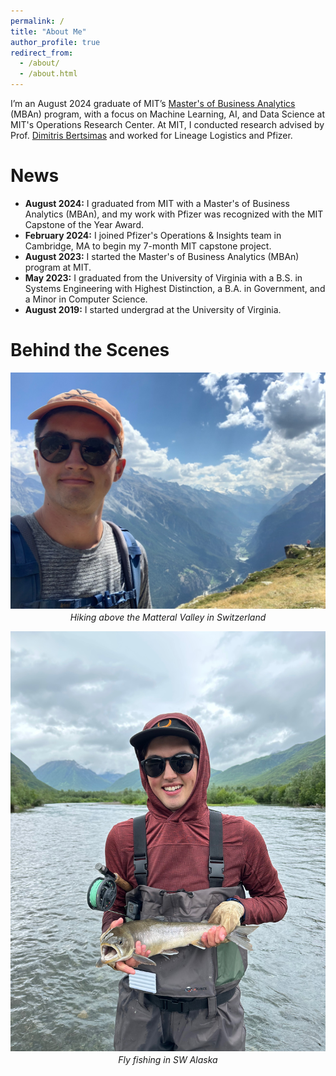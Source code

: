 ```yaml
---
permalink: /
title: "About Me"
author_profile: true
redirect_from: 
  - /about/
  - /about.html
---
```



I’m an August 2024 graduate of MIT’s [Master's of Business Analytics](https://mitsloan.mit.edu/master-of-business-analytics/explore-program) (MBAn) program, with a focus on Machine Learning, AI, and Data Science at MIT's Operations Research Center. At MIT, I conducted research advised by Prof. [Dimitris Bertsimas](https://www.dbertsim.mit.edu/) and worked for Lineage Logistics and Pfizer.

<!-- This fall, I am actively seeking a full-time role building data-driven software products with ML. If you'd like to get in contact, please reach out to me at [hratliff@mit.edu](mailto:hratliff@mit.edu). -->

News
======

* **August 2024:** I graduated from MIT with a Master's of Business Analytics (MBAn), and my work with Pfizer was recognized with the MIT Capstone of the Year Award.
* **February 2024:** I joined Pfizer's Operations & Insights team in Cambridge, MA to begin my 7-month MIT capstone project.
* **August 2023:** I started the Master's of Business Analytics (MBAn) program at MIT.
* **May 2023:** I graduated from the University of Virginia with a B.S. in Systems Engineering with Highest Distinction, a B.A. in Government, and a Minor in Computer Science.
* **August 2019:** I started undergrad at the University of Virginia.

Behind the Scenes
======
<div style="text-align: center;">
  <img src="files/switzerland.jpeg" alt="Hiking in Switzerland" style="display: block; margin: 0 auto;"/>
  <p style="margin-top: 5px;"><em>Hiking above the Matteral Valley in Switzerland</em></p>
</div>

<div style="text-align: center;">
  <img src="files/alaska.jpeg" alt="Fly fishing in Alaska" style="display: block; margin: 0 auto;"/>
  <p style="margin-top: 5px;"><em>Fly fishing in SW Alaska</em></p>
</div>

<!-- 
At MIT, I conducted healthcare research advised by Prof. [Dimitris Bertsimas](https://www.dbertsim.mit.edu/), worked on supply chain forecasting for Lineage Logistics, and automated for Pfizer. -->

<!-- At MIT, I designed a system for measuring healthcare quality while advised by [Dimitris Bertsimas](), developed a revenue forecasting model for Lineage Logistics that increases visibility into product commodity trends, and built a LLM-based solution that automates knowledge transfer between R&D and manufacturing departments at Pfizer. -->